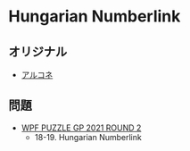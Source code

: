 # Hungarian Numberlink

## オリジナル
- [アルコネ](arukone.md)

## 問題
- [WPF PUZZLE GP 2021 ROUND 2](../questions/wpfpgp2021-2.md)
	- 18-19. Hungarian Numberlink
